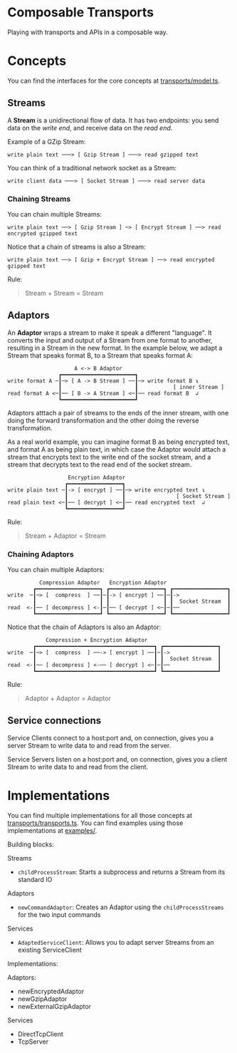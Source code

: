 # Composable Transports

Playing with transports and APIs in a composable way.

# Concepts

You can find the interfaces for the core concepts at [transports/model.ts](transports/model.ts).

## Streams

A **Stream** is a unidirectional flow of data. It has two endpoints: you send data on the _write end_, and receive data on the _read end_.

Example of a GZip Stream:

```
write plain text ───> [ Gzip Stream ] ───> read gzipped text
````

You can think of a traditional network socket as a Stream:
```
write client data ───> [ Socket Stream ] ───> read server data
````

### Chaining Streams

You can chain multiple Streams:
```
write plain text ──> [ Gzip Stream ] ─> [ Encrypt Stream ] ──> read encrypted gzipped text
````

Notice that a chain of streams is also a Stream:
```
write plain text ──> [ Gzip + Encrypt Stream ] ──> read encrypted gzipped text
````

Rule:
> Stream + Stream = Stream


## Adaptors

An **Adaptor** wraps a stream to make it speak a different "language". It converts the input and output of a Stream from one format to another, resulting in a Stream in the new format. In the example below, we adapt a Stream that speaks format B, to a Stream that speaks format A:

```
                     A <-> B Adaptor
                ┏━━━━━━━━━━━━━━━━━━━━━━━┓
write format A ─┃─> [ A -> B Stream ] ──┃─> write format B ↴
                ┃                       ┃           [ inner Stream ]
read format A <─┃── [ B -> A Stream ] <─┃── read format B  ↲
                ┗━━━━━━━━━━━━━━━━━━━━━━━┛
```

Adaptors atttach a pair of streams to the ends of the inner stream, with one doing the forward transformation and the other doing the reverse transformation.

As a real world example, you can imagine format B as being encrypted text, and format A as being plain text, in which case the Adaptor would attach a stream that encrypts text to the write end of the socket stream, and a stream that decrypts text to the read end of the socket stream.

```
                   Encryption Adaptor
                  ┏━━━━━━━━━━━━━━━━━┓
write plain text ─┃-> [ encrypt ] ──┃─> write encrypted text ↴
                  ┃                 ┃                [ Socket Stream ]
read plain text <─┃── [ decrypt ] <─┃── read encrypted text  ↲
                  ┗━━━━━━━━━━━━━━━━━┛
```

Rule:
> Stream + Adaptor = Stream

### Chaining Adaptors

You can chain multiple Adaptors:

```
          Compression Adaptor   Encryption Adaptor
        ┏━━━━━━━━━━━━━━━━━━━━┓ ┏━━━━━━━━━━━━━━━━━┓ ┏━━━━━━━━━━━━━━━━━┓
write  ─┃─> [  compress  ] ──┃─┃-> [ encrypt ] ──┃─┃->               ┃
        ┃                    ┃ ┃                 ┃ ┃  Socket Stream  ┃                     
read  <-┃── [ decompress ] <-┃─┃── [ decrypt ] <─┃─┃──               ┃
        ┗━━━━━━━━━━━━━━━━━━━━┛ ┗━━━━━━━━━━━━━━━━━┛ ┗━━━━━━━━━━━━━━━━━┛
```

Notice that the chain of Adaptors is also an Adaptor:
```
            Compression + Encryption Adaptor
        ┏━━━━━━━━━━━━━━━━━━━━━━━━━━━━━━━━━━━━━┓ ┏━━━━━━━━━━━━━━━━━┓
write  ─┃─> [  compress  ] ──-> [ encrypt ] ──┃─┃->               ┃
        ┃                                     ┃ ┃  Socket Stream  ┃                     
read  <-┃── [ decompress ] <-── [ decrypt ] <─┃─┃──               ┃
        ┗━━━━━━━━━━━━━━━━━━━━━━━━━━━━━━━━━━━━━┛ ┗━━━━━━━━━━━━━━━━━┛
```

Rule:
> Adaptor + Adaptor = Adaptor


## Service connections

Service Clients connect to a host:port and, on connection, gives you a server Stream to write data to and read from the server.

Service Servers listen on a host:port and, on connection, gives you a client Stream to write data to and read from the client.

# Implementations

You can find multiple implementations for all those concepts at [transports/transports.ts](transports/transports.ts).
You can find examples using those implementations at [examples/](examples).

Building blocks:

Streams
* `childProcessStream`: Starts a subprocess and returns a Stream from its standard IO

Adaptors
* `newCommandAdaptor`: Creates an Adaptor using the `childProcessStreams` for the two input commands

Services
* `AdaptedServiceClient`: Allows you to adapt server Streams from an existing ServiceClient


Implementations:

Adaptors:
* newEncryptedAdaptor
* newGzipAdaptor
* newExternalGzipAdaptor

Services
* DirectTcpClient
* TcpServer
